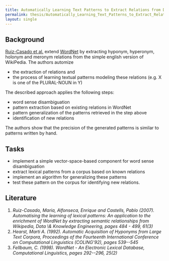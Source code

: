 ```yaml
---
title: Automatically Learning Text Patterns to Extract Relations from Domain Documents
permalink: thesis/Automatically_Learning_Text_Patterns_to_Extract_Relations_from_Domain_Documents/
layout: single
---
```


Background
----------

[Ruiz-Casado et al.](#ruiz2007 "wikilink") extend
[WordNet](#fellbaum2008 "wikilink") by extracting hyponym, hyperonym,
holonym and meronym relations from the simple english version of
WikiPedia. The authors automize

-   the extraction of relations and
-   the process of learning textual patterns modeling these
    relations (e.g. X is one of the PLURAL-NOUN in Y)

The described approach applies the following steps:

-   word sense disambiguation
-   pattern extraction based on existing relations in WordNet
-   pattern generalization of the patterns retrieved in the step above
-   identification of new relations

The authors show that the precision of the generated patterns is similar
to patterns written by hand.

Tasks
-----

-   implement a simple vector-space-based component for word sense
    disambiguation
-   extract lexical patterns from a corpus based on known relations
-   implement an algorithm for generalizing these patterns
-   test these pattern on the corpus for identifying new relations.

Literature
----------

1.  <cite id="ruiz2007"> Ruiz-Casado, Maria, Alfonseca, Enrique and
    Castells, Pablo (2007). *Automatising the learning of lexical
    patterns: An application to the enrichment of WordNet by extracting
    semantic relationships from Wikipedia*, Data \\& Knowledge
    Engineering, pages 484 - 499, 61(3)</cite>
2.  <cite id="hearst_automatic_1992">Hearst, Marti A. (1992). *Automatic
    Acquisition of Hyponyms from Large Text Corpora*, Proceedings of the
    Fourteenth International Conference on Computational Linguistics
    (COLING'92), pages 539--545</cite>
3.  <cite id="fellbaum1998">Fellbaum, C. (1998). *WordNet - An
    Electronic Lexical Database*, Computational Linguistics, pages
    292--296, 25(2)</cite>

